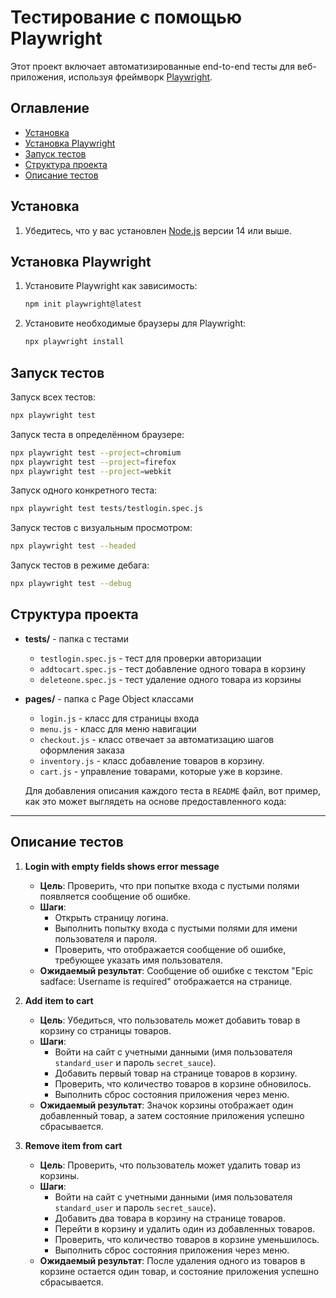 # Тестирование с помощью Playwright

Этот проект включает автоматизированные end-to-end тесты для веб-приложения, используя фреймворк [Playwright](https://playwright.dev/).

## Оглавление
- [Установка](#установка)
- [Установка Playwright](#установка-playwright)
- [Запуск тестов](#запуск-тестов)
- [Структура проекта](#структура-проекта)
- [Описание тестов](#описание-тестов)

## Установка

1. Убедитесь, что у вас установлен [Node.js](https://nodejs.org/) версии 14 или выше.

## Установка Playwright

1. Установите Playwright как зависимость:
   ```bash
   npm init playwright@latest
   ```
2. Установите необходимые браузеры для Playwright:
   ```bash
   npx playwright install
   ```

## Запуск тестов

Запуск всех тестов:
```bash
npx playwright test
```

Запуск теста в определённом браузере:
```bash
npx playwright test --project=chromium
npx playwright test --project=firefox
npx playwright test --project=webkit
```

Запуск одного конкретного теста:
```bash
npx playwright test tests/testlogin.spec.js
```

Запуск тестов с визуальным просмотром:
```bash
npx playwright test --headed
```

Запуск тестов в режиме дебага:
```bash
npx playwright test --debug
```

## Структура проекта

- **tests/** - папка с тестами
  - `testlogin.spec.js` - тест для проверки авторизации
  - `addtocart.spec.js` - тест добавление одного товара в корзину
  - `deleteone.spec.js` - тест удаление одного товара из корзины
- **pages/** - папка с Page Object классами
  - `login.js` - класс для страницы входа
  - `menu.js` - класс для меню навигации
  - `checkout.js` - класс отвечает за автоматизацию шагов оформления заказа
  - `inventory.js` - класс добавление товаров в корзину.
  - `cart.js` -  управление товарами, которые уже в корзине.
 
  Для добавления описания каждого теста в `README` файл, вот пример, как это может выглядеть на основе предоставленного кода:

---

 ## Описание тестов

1. **Login with empty fields shows error message**
   - **Цель**: Проверить, что при попытке входа с пустыми полями появляется сообщение об ошибке.
   - **Шаги**: 
     - Открыть страницу логина.
     - Выполнить попытку входа с пустыми полями для имени пользователя и пароля.
     - Проверить, что отображается сообщение об ошибке, требующее указать имя пользователя.
   - **Ожидаемый результат**: Сообщение об ошибке с текстом "Epic sadface: Username is required" отображается на странице.

2. **Add item to cart**
   - **Цель**: Убедиться, что пользователь может добавить товар в корзину со страницы товаров.
   - **Шаги**:
     - Войти на сайт с учетными данными (имя пользователя `standard_user` и пароль `secret_sauce`).
     - Добавить первый товар на странице товаров в корзину.
     - Проверить, что количество товаров в корзине обновилось.
     - Выполнить сброс состояния приложения через меню.
   - **Ожидаемый результат**: Значок корзины отображает один добавленный товар, а затем состояние приложения успешно сбрасывается.

3. **Remove item from cart**
   - **Цель**: Проверить, что пользователь может удалить товар из корзины.
   - **Шаги**:
     - Войти на сайт с учетными данными (имя пользователя `standard_user` и пароль `secret_sauce`).
     - Добавить два товара в корзину на странице товаров.
     - Перейти в корзину и удалить один из добавленных товаров.
     - Проверить, что количество товаров в корзине уменьшилось.
     - Выполнить сброс состояния приложения через меню.
   - **Ожидаемый результат**: После удаления одного из товаров в корзине остается один товар, и состояние приложения успешно сбрасывается.
